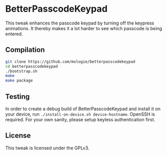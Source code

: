 BetterPasscodeKeypad
====================

This tweak enhances the passcode keypad by turning off the keypress animations. It thereby makes it a lot harder to see which passcode is being entered.

## Compilation
```sh
git clone https://github.com/mologie/betterpasscodekeypad
cd betterpasscodekeypad
./bootstrap.sh
make
make package
```

## Testing
In order to create a debug build of BetterPasscodeKeypad and install it on your device, run `./install-on-device.sh device-hostname`. OpenSSH is required. For your own sanity, please setup keyless authentication first.

## License
This tweak is licensed under the GPLv3.

